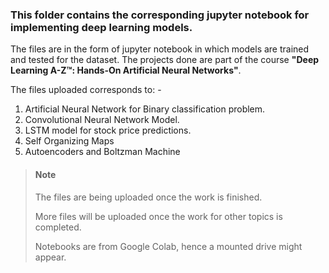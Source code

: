 ### This folder contains the corresponding jupyter notebook for implementing deep learning models.

The files are in the form of jupyter notebook in which models are trained and tested for the dataset.
The projects done are part of the course **"Deep Learning A-Z™: Hands-On Artificial Neural Networks"**.

The files uploaded corresponds to: -

1. Artificial Neural Network for Binary classification problem.
2. Convolutional Neural Network Model.
3. LSTM model for stock price predictions.
4. Self Organizing Maps
5. Autoencoders and Boltzman Machine


> #### Note
> The files are being uploaded once the work is finished. 
>
>More files will be uploaded once the work for other topics is completed.
>
>Notebooks are from Google Colab, hence a mounted drive might appear.

